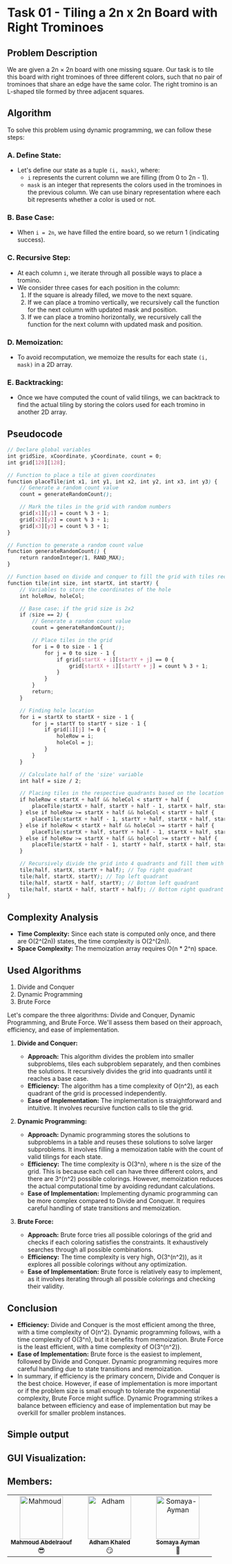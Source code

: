 # Task 01 - Tiling a 2n x 2n Board with Right Trominoes

## Problem Description
We are given a 2n × 2n board with one missing square. Our task is to tile this board with right trominoes of three different colors, such that no pair of trominoes that share an edge have the same color. The right tromino is an L-shaped tile formed by three adjacent squares.

## Algorithm
To solve this problem using dynamic programming, we can follow these steps:
### A. Define State:
- Let's define our state as a tuple `(i, mask)`, where:
  - `i` represents the current column we are filling (from 0 to 2n - 1).
  - `mask` is an integer that represents the colors used in the trominoes in the previous column. We can use binary representation where each bit represents whether a color is used or not.
### B. Base Case:
- When `i = 2n`, we have filled the entire board, so we return 1 (indicating success).
### C. Recursive Step:
- At each column `i`, we iterate through all possible ways to place a tromino.
- We consider three cases for each position in the column:
  1. If the square is already filled, we move to the next square.
  2. If we can place a tromino vertically, we recursively call the function for the next column with updated mask and position.
  3. If we can place a tromino horizontally, we recursively call the function for the next column with updated mask and position.
### D. Memoization:
- To avoid recomputation, we memoize the results for each state `(i, mask)` in a 2D array.
### E. Backtracking:
- Once we have computed the count of valid tilings, we can backtrack to find the actual tiling by storing the colors used for each tromino in another 2D array.

## Pseudocode
```scss
// Declare global variables
int gridSize, xCoordinate, yCoordinate, count = 0;
int grid[128][128];

// Function to place a tile at given coordinates
function placeTile(int x1, int y1, int x2, int y2, int x3, int y3) {
    // Generate a random count value
    count = generateRandomCount();

    // Mark the tiles in the grid with random numbers
    grid[x1][y1] = count % 3 + 1;
    grid[x2][y2] = count % 3 + 1;
    grid[x3][y3] = count % 3 + 1;
}

// Function to generate a random count value
function generateRandomCount() {
    return randomInteger(1, RAND_MAX);
}

// Function based on divide and conquer to fill the grid with tiles recursively
function tile(int size, int startX, int startY) {
    // Variables to store the coordinates of the hole
    int holeRow, holeCol;

    // Base case: if the grid size is 2x2
    if (size == 2) {
        // Generate a random count value
        count = generateRandomCount();

        // Place tiles in the grid
        for i = 0 to size - 1 {
            for j = 0 to size - 1 {
                if grid[startX + i][startY + j] == 0 {
                    grid[startX + i][startY + j] = count % 3 + 1;
                }
            }
        }
        return;
    }

    // Finding hole location
    for i = startX to startX + size - 1 {
        for j = startY to startY + size - 1 {
            if grid[i][j] != 0 {
                holeRow = i;
                holeCol = j;
            }
        }
    }

    // Calculate half of the 'size' variable
    int half = size / 2;

    // Placing tiles in the respective quadrants based on the location of the hole
    if holeRow < startX + half && holeCol < startY + half {
        placeTile(startX + half, startY + half - 1, startX + half, startY + half, startX + half - 1, startY + half);
    } else if holeRow >= startX + half && holeCol < startY + half {
        placeTile(startX + half - 1, startY + half, startX + half, startY + half, startX + half - 1, startY + half - 1);
    } else if holeRow < startX + half && holeCol >= startY + half {
        placeTile(startX + half, startY + half - 1, startX + half, startY + half, startX + half - 1, startY + half - 1);
    } else if holeRow >= startX + half && holeCol >= startY + half {
        placeTile(startX + half - 1, startY + half, startX + half, startY + half - 1, startX + half - 1, startY + half - 1);
    }

    // Recursively divide the grid into 4 quadrants and fill them with tiles
    tile(half, startX, startY + half); // Top right quadrant
    tile(half, startX, startY); // Top left quadrant
    tile(half, startX + half, startY); // Bottom left quadrant
    tile(half, startX + half, startY + half); // Bottom right quadrant
}
```

## Complexity Analysis
- **Time Complexity:** Since each state is computed only once, and there are O(2^(2n)) states, the time complexity is O(2^(2n)).
- **Space Complexity:** The memoization array requires O(n * 2^n) space.

## Used Algorithms
1. Divide and Conquer
2. Dynamic Programming
3. Brute Force

Let's compare the three algorithms: Divide and Conquer, Dynamic Programming, and Brute Force. We'll assess them based on their approach, efficiency, and ease of implementation.

1. **Divide and Conquer:**
   - **Approach:** This algorithm divides the problem into smaller subproblems, tiles each subproblem separately, and then combines the solutions. It recursively divides the grid into quadrants until it reaches a base case.
   - **Efficiency:** The algorithm has a time complexity of O(n^2), as each quadrant of the grid is processed independently.
   - **Ease of Implementation:** The implementation is straightforward and intuitive. It involves recursive function calls to tile the grid.

2. **Dynamic Programming:**
   - **Approach:** Dynamic programming stores the solutions to subproblems in a table and reuses these solutions to solve larger subproblems. It involves filling a memoization table with the count of valid tilings for each state.
   - **Efficiency:** The time complexity is O(3^n), where n is the size of the grid. This is because each cell can have three different colors, and there are 3^(n^2) possible colorings. However, memoization reduces the actual computational time by avoiding redundant calculations.
   - **Ease of Implementation:** Implementing dynamic programming can be more complex compared to Divide and Conquer. It requires careful handling of state transitions and memoization.

3. **Brute Force:**
   - **Approach:** Brute force tries all possible colorings of the grid and checks if each coloring satisfies the constraints. It exhaustively searches through all possible combinations.
   - **Efficiency:** The time complexity is very high, O(3^(n^2)), as it explores all possible colorings without any optimization.
   - **Ease of Implementation:** Brute force is relatively easy to implement, as it involves iterating through all possible colorings and checking their validity.

## Conclusion
- **Efficiency:** Divide and Conquer is the most efficient among the three, with a time complexity of O(n^2). Dynamic programming follows, with a time complexity of O(3^n), but it benefits from memoization. Brute Force is the least efficient, with a time complexity of O(3^(n^2)).
- **Ease of Implementation:** Brute force is the easiest to implement, followed by Divide and Conquer. Dynamic programming requires more careful handling due to state transitions and memoization.
- In summary, if efficiency is the primary concern, Divide and Conquer is the best choice. However, if ease of implementation is more important or if the problem size is small enough to tolerate the exponential complexity, Brute Force might suffice. Dynamic Programming strikes a balance between efficiency and ease of implementation but may be overkill for smaller problem instances.

## Simple output

## GUI Visualization:

## Members:
<table>
  <tbody>
    <tr>
      <td align="center" valign="top" width="33.33%"><a href="https://github.com/Mahmoud-Abdelraouf"><img src="https://github.com/Mahmoud-Abdelraouf.png" width="100px;" alt="Mahmoud"/><br /><sub><b>Mahmoud Abdelraouf</b></sub></a><br />😎</td>
      <td align="center" valign="top" width="33.33%"><a href="https://github.com/adhamkhaled312"><img src="https://github.com/adhamkhaled312.png" width="100px;" alt="Adham"/><br /><sub><b>Adham Khaled</b></sub></a><br />😏</td>
       <td align="center" valign="top" width="33.33%"><a href="https://github.com/Somaya-Ayman"><img src="https://github.com/Somaya-Ayman.png" width="100px;" alt="Somaya-Ayman"/><br /><sub><b>Somaya Ayman</b></sub></a><br />💫</td>
    </tr>
  </tbody>
</table>
